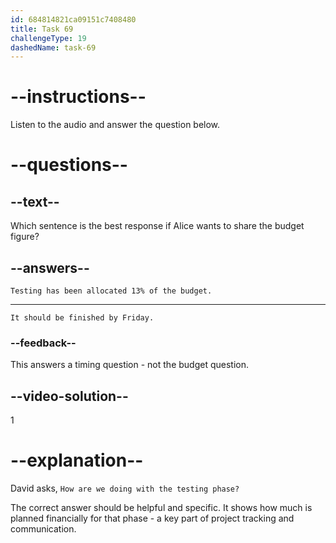 ```yaml
---
id: 684814821ca09151c7408480
title: Task 69
challengeType: 19
dashedName: task-69
---
```


<!-- (audio) David: I see. How are we doing with the testing phase? -->

<!-- SPEAKING -->

# --instructions--

Listen to the audio and answer the question below.

# --questions--

## --text--

Which sentence is the best response if Alice wants to share the budget figure?

## --answers--

`Testing has been allocated 13% of the budget.`

---

`It should be finished by Friday.`

### --feedback--

This answers a timing question - not the budget question.

## --video-solution--

1

# --explanation--

David asks, `How are we doing with the testing phase?`

The correct answer should be helpful and specific. It shows how much is planned financially for that phase - a key part of project tracking and communication.
